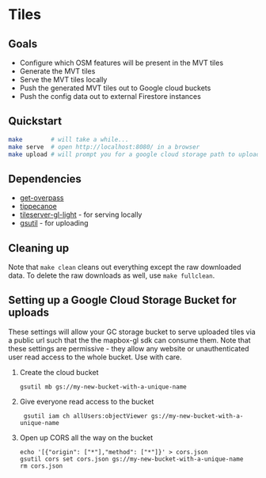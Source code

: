 # Tiles

## Goals

* Configure which OSM features will be present in the MVT tiles
* Generate the MVT tiles
* Serve the MVT tiles locally
* Push the generated MVT tiles out to Google cloud buckets
* Push the config data out to external Firestore instances

## Quickstart

```sh
make        # will take a while...
make serve  # open http://localhost:8080/ in a browser
make upload # will prompt you for a google cloud storage path to upload to
```

## Dependencies

* [get-overpass](https://github.com/mfogel/get-overpass)
* [tippecanoe](https://github.com/mapbox/tippecanoe)
* [tileserver-gl-light](https://www.npmjs.com/package/tileserver-gl-light) - for serving locally
* [gsutil](https://cloud.google.com/storage/docs/gsutil) - for uploading

## Cleaning up

Note that `make clean` cleans out everything except the raw downloaded data. To delete the raw downloads as well, use `make fullclean`.

## Setting up a Google Cloud Storage Bucket for uploads

These settings will allow your GC storage bucket to serve uploaded tiles via a public url such that the the mapbox-gl sdk can consume them. Note that these settings are permissive - they allow any website or unauthenticated user read access to the whole bucket. Use with care.

1. Create the cloud bucket

   ```shell
   gsutil mb gs://my-new-bucket-with-a-unique-name
   ```

1. Give everyone read access to the bucket

   ```shell
    gsutil iam ch allUsers:objectViewer gs://my-new-bucket-with-a-unique-name
    ```

1. Open up CORS all the way on the bucket

   ```shell
   echo '[{"origin": ["*"],"method": ["*"]}' > cors.json
   gsutil cors set cors.json gs://my-new-bucket-with-a-unique-name
   rm cors.json
   ```
